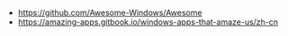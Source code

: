 * https://github.com/Awesome-Windows/Awesome
* https://amazing-apps.gitbook.io/windows-apps-that-amaze-us/zh-cn
